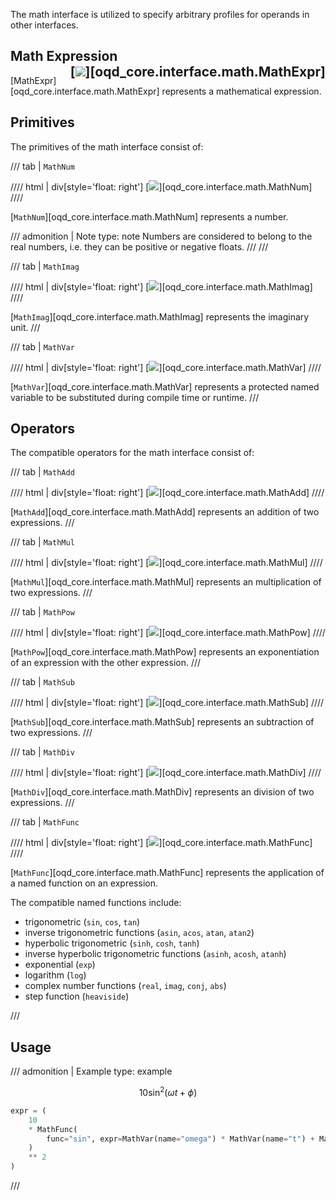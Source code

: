The math interface is utilized to specify arbitrary profiles for operands in other interfaces.

## Math Expression <div style="float:right;"> [![](https://img.shields.io/badge/Implementation-7C4DFF)][oqd_core.interface.math.MathExpr] </div>

[MathExpr][oqd_core.interface.math.MathExpr] represents a mathematical expression.

## Primitives

The primitives of the math interface consist of:

/// tab | `MathNum`

//// html | div[style='float: right']
[![](https://img.shields.io/badge/Implementation-7C4DFF)][oqd_core.interface.math.MathNum]
////

[`MathNum`][oqd_core.interface.math.MathNum] represents a number.

<!-- prettier-ignore -->
/// admonition | Note
    type: note
Numbers are considered to belong to the real numbers, i.e. they can be positive or negative floats.
///
///

/// tab | `MathImag`

//// html | div[style='float: right']
[![](https://img.shields.io/badge/Implementation-7C4DFF)][oqd_core.interface.math.MathImag]
////

[`MathImag`][oqd_core.interface.math.MathImag] represents the imaginary unit.
///

/// tab | `MathVar`

//// html | div[style='float: right']
[![](https://img.shields.io/badge/Implementation-7C4DFF)][oqd_core.interface.math.MathVar]
////

[`MathVar`][oqd_core.interface.math.MathVar] represents a protected named variable to be substituted during compile time or runtime.
///

## Operators

The compatible operators for the math interface consist of:

/// tab | `MathAdd`

//// html | div[style='float: right']
[![](https://img.shields.io/badge/Implementation-7C4DFF)][oqd_core.interface.math.MathAdd]
////

[`MathAdd`][oqd_core.interface.math.MathAdd] represents an addition of two expressions.
///

/// tab | `MathMul`

//// html | div[style='float: right']
[![](https://img.shields.io/badge/Implementation-7C4DFF)][oqd_core.interface.math.MathMul]
////

[`MathMul`][oqd_core.interface.math.MathMul] represents an multiplication of two expressions.
///

/// tab | `MathPow`

//// html | div[style='float: right']
[![](https://img.shields.io/badge/Implementation-7C4DFF)][oqd_core.interface.math.MathPow]
////

[`MathPow`][oqd_core.interface.math.MathPow] represents an exponentiation of an expression with the other expression.
///

/// tab | `MathSub`

//// html | div[style='float: right']
[![](https://img.shields.io/badge/Implementation-7C4DFF)][oqd_core.interface.math.MathSub]
////

[`MathSub`][oqd_core.interface.math.MathSub] represents an subtraction of two expressions.
///

/// tab | `MathDiv`

//// html | div[style='float: right']
[![](https://img.shields.io/badge/Implementation-7C4DFF)][oqd_core.interface.math.MathDiv]
////

[`MathDiv`][oqd_core.interface.math.MathDiv] represents an division of two expressions.
///

/// tab | `MathFunc`

//// html | div[style='float: right']
[![](https://img.shields.io/badge/Implementation-7C4DFF)][oqd_core.interface.math.MathFunc]
////

[`MathFunc`][oqd_core.interface.math.MathFunc] represents the application of a named function on an expression.

The compatible named functions include:

- trigonometric (`sin`, `cos`, `tan`)
- inverse trigonometric functions (`asin`, `acos`, `atan`, `atan2`)
- hyperbolic trigonometric (`sinh`, `cosh`, `tanh`)
- inverse hyperbolic trigonometric functions (`asinh`, `acosh`, `atanh`)
- exponential (`exp`)
- logarithm (`log`)
- complex number functions (`real`, `imag`, `conj`, `abs`)
- step function (`heaviside`)

///

## Usage

<!-- prettier-ignore -->
/// admonition | Example
    type: example

$$
10 \sin^2(\omega t + \phi)
$$

```py
expr = (
    10
    * MathFunc(
        func="sin", expr=MathVar(name="omega") * MathVar(name="t") + MathVar(name="phi")
    )
    ** 2
)
```

///
